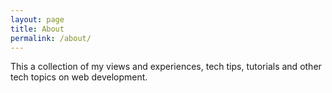 ```yaml
---
layout: page
title: About 
permalink: /about/
---
```


This a collection of my views and experiences, tech tips, tutorials and other tech topics on web development.
